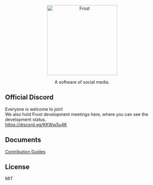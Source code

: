 <br />
<p align="center">
<img alt="Frost" width="230" src="https://raw.githubusercontent.com/Frost-Dev/Frost/95bc7c99cbeca89d7f01eb8fd613acbc356cefcf/assets/logo-text.png" />
</p>
<p align="center">
A software of social media.
</p>

## Official Discord
Everyone is welcome to join!\
We also hold Frost development meetings here, where you can see the development status.\
https://discord.gg/KKWw5u4K

## Documents
[Contribution Guides](./docs/)

## License
MIT
